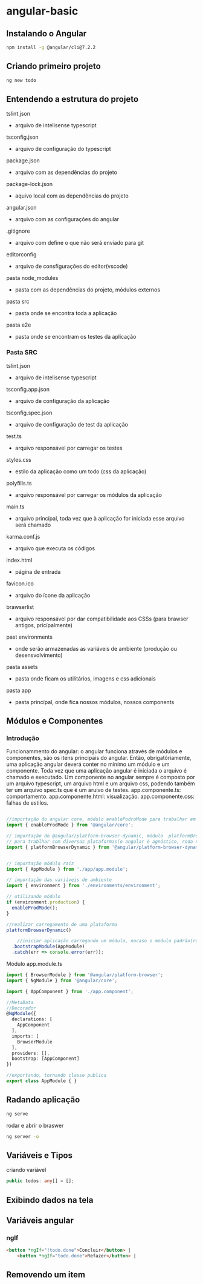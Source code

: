 # angular-basic

## Instalando o Angular
````bash
npm install -g @angular/cli@7.2.2
```` 
## Criando primeiro projeto 
````bash 
ng new todo
````

## Entendendo a estrutura do projeto 

tslint.json 
 - arquivo de intelisense typescript 

tsconfig.json
 - arquivo de configuração do typescript

package.json
 - arquivo com as dependências do projeto

package-lock.json
 - aquivo local com as dependências do projeto

angular.json 
 - arquivo com as configurações do angular 

.gitignore 
 - arquivo com define o que não será enviado para git 

editorconfig
 - arquivo de consfigurações do editor(vscode)

pasta node_modules
 - pasta com as dependências do projeto, módulos externos 

pasta src 
 - pasta onde se encontra toda a aplicação 

pasta e2e
 - pasta onde se encontram os testes da aplicação 

### Pasta SRC

tslint.json 
 - arquivo de intelisense typescript 

tsconfig.app.json
 - arquivo de configuração da aplicação 

tsconfig.spec.json
 - arquivo de configuração de test da aplicação 

test.ts
 - arquivo responsável por carregar os testes 

styles.css 
 - estilo da aplicação como um todo (css da aplicação)

polyfills.ts
 - arquivo responsável por carregar os módulos da aplicação 

main.ts
 - arquivo princípal, toda vez que à aplicação for iniciada esse arquivo será chamado  

karma.conf.js
 - arquivo que executa os códigos 

index.html 
 - página de entrada 

favicon.ico 
 - arquivo do ícone da aplicação 

brawserlist 
 - arquivo responsável por dar compatibilidade aos CSSs (para brawser antigos, pricípalmente)

past environments 
 - onde serão armazenadas as variáveis de ambiente (produção ou desensvolvimento)

pasta assets
 - pasta onde ficam os utilitários, imagens e css adicionais   

pasta app 
 - pasta princípal, onde fica nossos módulos, nossos components 

## Módulos e Componentes  

### Introdução 

Funcionammento do angular: o angular funciona através de módulos e componentes, são os itens principais do angular. Então, obrigatóriamente, uma aplicação angular deverá conter no minímo um módulo e um componente. Toda vez que uma aplicação angular é iniciada o arquivo é chamado e executado.
Um componente no angular sempre é composto por um arquivo typescript, um arquivo html e um arquivo css, podendo também ter um arquivo spec.ts que é um aruivo de testes. 
app.componente.ts: comportamento.
app.componente.html: visualização. 
app.componente.css: falhas de estilos. 


````ts 

//importação do angular core, módulo enablePodroMode para trabalhar em produção 
import { enableProdMode } from '@angular/core';

// importação do @angular/platform-browser-dynamic, módulo  platformBrowserDynamic 
// para trablhar com diversas plataformas(o angular é agnóstico, roda nativo em outras plataformas)
import { platformBrowserDynamic } from '@angular/platform-browser-dynamic';


// importação módulo raiz 
import { AppModule } from './app/app.module';

// importação das variáveis de ambiente 
import { environment } from './environments/environment';

// utilizando módulo 
if (environment.production) {
  enableProdMode();
}

//realizar carregamento de uma plataforma 
platformBrowserDynamic()

    //iniciar aplicação carregando um módulo, nocaso o modulo padrão(raiz)
  .bootstrapModule(AppModule)
  .catch(err => console.error(err));

````

Módulo app.module.ts 

````ts
import { BrowserModule } from '@angular/platform-browser';
import { NgModule } from '@angular/core';

import { AppComponent } from './app.component';

//MetaData 
//Decorador
@NgModule({
  declarations: [
    AppComponent
  ],
  imports: [
    BrowserModule
  ],
  providers: [],
  bootstrap: [AppComponent]
})

//exportando, tornando classe publica 
export class AppModule { }

````

## Radando aplicação 

````bash 
ng serve
````
rodar e abrir o braswer

````bash
ng server -o
````

## Variáveis e Tipos 

criando variável 
````ts
public todos: any[] = [];
````

## Exibindo dados na tela 

## Variáveis angular

### ngIf

````html
<button *ngIf="!todo.done">Concluir</button> |
    <button *ngIf="todo.done">Refazer</button> |
````
## Removendo um item 

